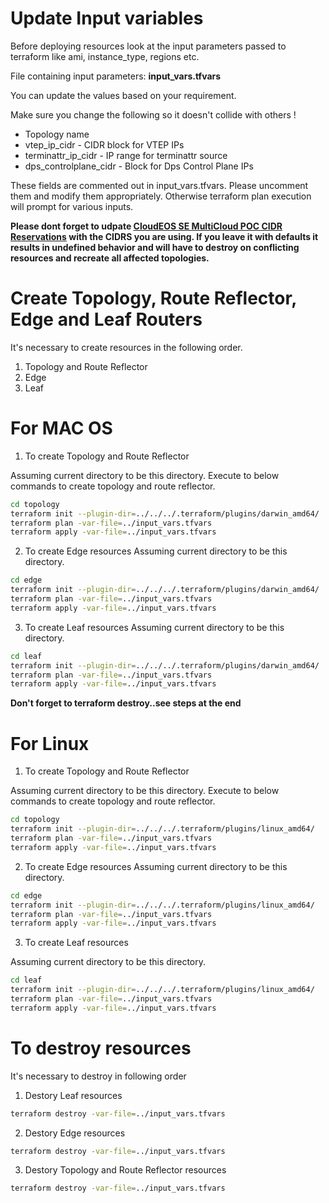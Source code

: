 
# Update Input variables
Before deploying resources look at the input parameters passed to terraform like ami,
instance_type, regions etc.

File containing input parameters: **input_vars.tfvars**

You can update the values based on your requirement. 

Make sure you change the following so it doesn't collide with others !
- Topology name 
- vtep_ip_cidr   - CIDR block for VTEP IPs 
- terminattr_ip_cidr -  IP range for terminattr source
- dps_controlplane_cidr -  Block for Dps Control Plane IPs 

These fields are commented out in input_vars.tfvars. Please uncomment them and modify them appropriately. Otherwise terraform plan execution will prompt for various inputs.

**Please dont forget to udpate [CloudEOS SE MultiCloud POC CIDR Reservations](https://docs.google.com/spreadsheets/d/1HkANmxzbowQlqqQHdI2e8qcZ1LqY7QDaTnr-BofdhLg/edit?usp=sharing "CloudEOS SE MultiCloud POC CIDR Reservations") with the CIDRS you are using. If you leave it with defaults it results in undefined behavior and will have to destroy on conflicting resources and recreate all affected topologies.**

# Create Topology, Route Reflector, Edge and Leaf Routers

It's necessary to create resources in the following order.
1. Topology and Route Reflector
2. Edge
3. Leaf

# For MAC OS
1. To create Topology and Route Reflector

Assuming current directory to be this directory. Execute to below commands to
create topology and route reflector.

```bash
cd topology
terraform init --plugin-dir=../../../.terraform/plugins/darwin_amd64/
terraform plan -var-file=../input_vars.tfvars
terraform apply -var-file=../input_vars.tfvars
```

2. To create Edge resources
Assuming current directory to be this directory.

```bash
cd edge
terraform init --plugin-dir=../../../.terraform/plugins/darwin_amd64/
terraform plan -var-file=../input_vars.tfvars
terraform apply -var-file=../input_vars.tfvars
```

3. To create Leaf resources
Assuming current directory to be this directory.

```bash
cd leaf
terraform init --plugin-dir=../../../.terraform/plugins/darwin_amd64/
terraform plan -var-file=../input_vars.tfvars
terraform apply -var-file=../input_vars.tfvars
```

**Don't forget to terraform destroy..see steps at the end**

# For Linux 
1. To create Topology and Route Reflector

Assuming current directory to be this directory. Execute to below commands to
create topology and route reflector.

```bash
cd topology
terraform init --plugin-dir=../../../.terraform/plugins/linux_amd64/
terraform plan -var-file=../input_vars.tfvars
terraform apply -var-file=../input_vars.tfvars
```

2. To create Edge resources
Assuming current directory to be this directory.

```bash
cd edge
terraform init --plugin-dir=../../../.terraform/plugins/linux_amd64/
terraform plan -var-file=../input_vars.tfvars
terraform apply -var-file=../input_vars.tfvars
```

3. To create Leaf resources

Assuming current directory to be this directory.

```bash
cd leaf
terraform init --plugin-dir=../../../.terraform/plugins/linux_amd64/
terraform plan -var-file=../input_vars.tfvars
terraform apply -var-file=../input_vars.tfvars
```

# To destroy resources

It's necessary to destroy in following order

1. Destory Leaf resources

```bash
terraform destroy -var-file=../input_vars.tfvars
```

2. Destory Edge resources

```bash
terraform destroy -var-file=../input_vars.tfvars
```

3. Destory Topology and Route Reflector resources

```bash
terraform destroy -var-file=../input_vars.tfvars
```

